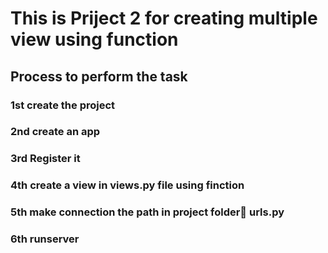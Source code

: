 <h1>This is Priject 2 for creating multiple view using function</h1>
<h2>Process to perform the task</h2>
<h3>1st create the project</h3>
<h3>2nd create an app</h3>
<h3>3rd Register it</h3>
<h3>4th create a view in views.py file using finction</h3>
<h3>5th make connection the path in project folder📂 urls.py </h3>
<h3>6th runserver </h3>
